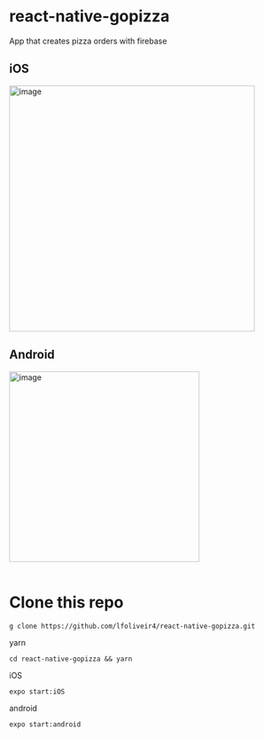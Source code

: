 # react-native-gopizza

App that creates pizza orders with firebase

## iOS

<img width="443" alt="image" src="https://user-images.githubusercontent.com/32423942/156086569-20fac081-19fb-4c94-8449-c500ee05f5e1.png">

## Android

<img width="343" alt="image" src="https://user-images.githubusercontent.com/32423942/156090706-03b737d9-14f5-4336-b5d5-53d3455282c9.png"> </br></br>



# Clone this repo

```
g clone https://github.com/lfoliveir4/react-native-gopizza.git
````

yarn
```
cd react-native-gopizza && yarn
```

iOS
```
expo start:iOS
```

android
```
expo start:android
```

